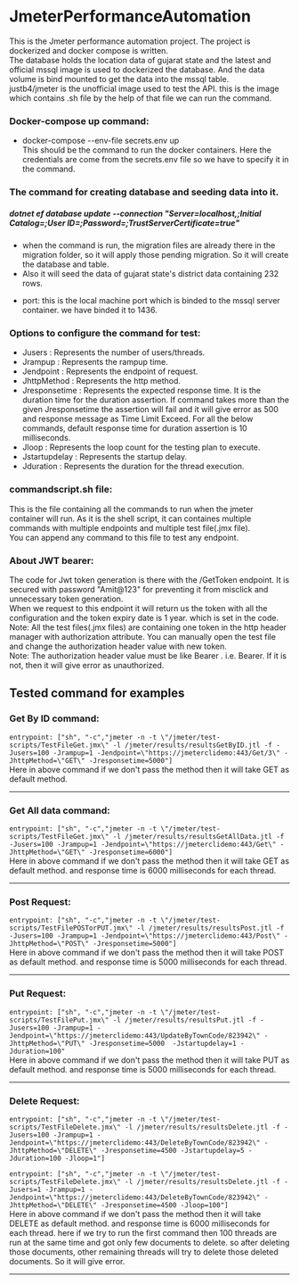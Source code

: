 # JmeterPerformanceAutomation
This is the Jmeter performance automation project. The project is dockerized and docker compose is written.   
The database holds the location data of gujarat state and the latest and official mssql image is used to dockerized the database. And the data volume is bind mounted to get the data into the mssql table.  
justb4/jmeter is the unofficial image used to test the API. this is the image which contains .sh file by the help of that file we can run the command.  

### Docker-compose up command:
- docker-compose --env-file secrets.env up  
This should be the command to run the docker containers. Here the credentials are come from the secrets.env file so we have to specify it in the command.  

### The command for creating database and seeding data into it.
##### dotnet ef database update --connection "Server=localhost,<port>;Initial Catalog=<databasename>;User ID=<username>;Password=<Password>;TrustServerCertificate=true"  
- when the command is run, the migration files are already there in the migration folder, so it will apply those pending migration. So it will create the database and table.  
- Also it will seed the data of gujarat state's district data containing 232 rows.  
* port: this is the local machine port which is binded to the mssql server container. we have binded it to 1436.  

### Options to configure the command for test:
* Jusers : Represents the number of users/threads.
* Jrampup : Represents the rampup time.
* Jendpoint : Represents the endpoint of request.
* JhttpMethod : Represents the http method.
* Jresponsetime : Represents the expected response time. It is the duration time for the duration assertion. If command takes more than the given Jresponsetime the assertion will fail and it will give error as 500 and response message as Time Limit Exceed. For all the below commands, default response time for duration assertion is 10 milliseconds. 
* Jloop : Represents the loop count for the testing plan to execute.
* Jstartupdelay : Represents the startup delay.
* Jduration : Represents the duration for the thread execution.

### commandscript.sh file:
This is the file containing all the commands to run when the jmeter container will run. As it is the shell script, it can containes multiple commands with multiple endpoints and multiple test file(.jmx file).  
You can append any command to this file to test any endpoint.  

### About JWT bearer:
The code for Jwt token generation is there with the /GetToken endpoint. It is secured with password "Amit@123" for preventing it from misclick and unnecessary token generation.  
When we request to this endpoint it will return us the token with all the configuration and the token expiry date is 1 year. which is set in the code.  
Note: All the test files(.jmx files) are containing one token in the http header manager with authorization attribute. You can manually open the test file and change the authorization header value with new token.  
Note: The authorization header value must be like Bearer <token-value>. i.e. Bearer<space><token-value>. If it is not, then it will give error as unauthorized.  

## Tested command for examples
### Get By ID command:
`entrypoint: ["sh", "-c","jmeter -n -t \"/jmeter/test-scripts/TestFileGet.jmx\" -l /jmeter/results/resultsGetByID.jtl -f -Jusers=100 -Jrampup=1 -Jendpoint=\"https://jmeterclidemo:443/Get/3\" -JhttpMethod=\"GET\" -Jresponsetime=5000"]`  
Here in above command if we don't pass the method then it will take GET as default method.  
***

### Get All data command:
`entrypoint: ["sh", "-c","jmeter -n -t \"/jmeter/test-scripts/TestFileGet.jmx\" -l /jmeter/results/resultsGetAllData.jtl -f -Jusers=100 -Jrampup=1 -Jendpoint=\"https://jmeterclidemo:443/Get\" -JhttpMethod=\"GET\" -Jresponsetime=6000"]`  
Here in above command if we don't pass the method then it will take GET as default method. and response time is 6000 milliseconds for each thread.  
***

### Post Request:
`entrypoint: ["sh", "-c","jmeter -n -t \"/jmeter/test-scripts/TestFilePOSTorPUT.jmx\" -l /jmeter/results/resultsPost.jtl -f -Jusers=100 -Jrampup=1 -Jendpoint=\"https://jmeterclidemo:443/Post\" -JhttpMethod=\"POST\" -Jresponsetime=5000"]`  
Here in above command if we don't pass the method then it will take POST as default method. and response time is 5000 milliseconds for each thread.  
***

### Put Request:
`entrypoint: ["sh", "-c","jmeter -n -t \"/jmeter/test-scripts/TestFilePut.jmx\" -l /jmeter/results/resultsPut.jtl -f -Jusers=100 -Jrampup=1 -Jendpoint=\"https://jmeterclidemo:443/UpdateByTownCode/823942\" -JhttpMethod=\"PUT\" -Jresponsetime=5000  -Jstartupdelay=1 -Jduration=100"`  
Here in above command if we don't pass the method then it will take PUT as default method. and response time is 5000 milliseconds for each thread.  
***

### Delete Request:
`entrypoint: ["sh", "-c","jmeter -n -t \"/jmeter/test-scripts/TestFileDelete.jmx\" -l /jmeter/results/resultsDelete.jtl -f -Jusers=100 -Jrampup=1 -Jendpoint=\"https://jmeterclidemo:443/DeleteByTownCode/823942\" -JhttpMethod=\"DELETE\" -Jresponsetime=4500 -Jstartupdelay=5 -Jduration=100 -Jloop=1"]`  

`entrypoint: ["sh", "-c","jmeter -n -t \"/jmeter/test-scripts/TestFileDelete.jmx\" -l /jmeter/results/resultsDelete.jtl -f -Jusers=1 -Jrampup=1 -Jendpoint=\"https://jmeterclidemo:443/DeleteByTownCode/823942\" -JhttpMethod=\"DELETE\" -Jresponsetime=4500 -Jloop=100"]`  
Here in above command if we don't pass the method then it will take DELETE as default method. and response time is 6000 milliseconds for each thread. here if we try to run the first command then 100 threads are run at the same time and got only few documents to delete. so after deleting those documents, other remaining threads will try to delete those deleted documents. So it will give error.  
***

